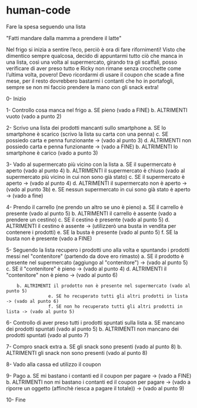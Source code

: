 # human-code

Fare la spesa seguendo una lista

"Fatti mandare dalla mamma a prendere il latte"

Nel frigo si inizia a sentire l’eco, perciò è ora di fare rifornimenti!
Visto che dimentico sempre qualcosa, decido di appuntarmi tutto ciò che manca in una lista, così una volta al supermercato, girando tra gli scaffali, posso verificare di aver preso tutto e Ricky non rimane senza crocchette come l’ultima volta, povero! Devo ricordarmi di usare il coupon che scade a fine mese, per il resto dovrebbero bastarmi i contanti che ho in portafogli, sempre se non mi faccio prendere la mano con gli snack extra! 



0- Inizio

1- Controllo cosa manca nel frigo
        a. SE pieno (vado a FINE) 
        b. ALTRIMENTI vuoto (vado a punto 2)    
   
2- Scrivo una lista dei prodotti mancanti sullo smartphone
	a. SE lo smartphone è scarico (scrivo la lista su carta con una penna)
					c. SE possiedo carta e penna funzionante -> (vado al punto 3)
					d. ALTRIMENTI non possiedo carta e penna funzionante -> (vado a FINE)
	b. ALTRIMENTI lo smartphone è carico (vado a punto 3)

3- Vado al supermercato più vicino con la lista
	a. SE il supermercato è aperto (vado al punto 4)
	b. ALTRIMENTI il supermercato è chiuso (vado al supermercato più vicino in cui non sono già stato)
					c. SE il supermercato è aperto -> (vado al punto 4)
					d. ALTRIMENTI il supermercato non è aperto -> (vado al punto 3b)
									e. SE nessun supermercato in cui sono già stato è aperto -> (vado a fine)

4- Prendo il carrello (ne prendo un altro se uno è pieno)
	a. SE il carrello è presente (vado al punto 5)
	b. ALTRIMENTI il carrello è assente (vado a prendere un cestino) 
					c. SE il cestino è presente (vado al punto 5)
					d. ALTRIMENTI il cestino è assente -> (utilizzerò una busta in vendita per contenere i prodotti)
									e. SE la busta è presente (vado al punto 5)
									f. SE la busta non è presente (vado a FINE)

5- Seguendo la lista recupero i prodotti uno alla volta e spuntando i prodotti messi nel "contenitore" (partendo da dove ero rimasto)
        a. SE il prodotto è presente nel supermercato (aggiungo al "contenitore") -> (vado al punto 5)
					c. SE il "contenitore" è pieno -> (vado al punto 4)
					d. ALTRIMENTI il "contenitore" non è pieno -> (vado al punto 6)

        b. ALTRIMENTI il prodotto non è presente nel supermercato (vado al punto 5)
					e. SE ho recuperato tutti gli altri prodotti in lista -> (vado al punto 6)
					f. SE non ho recuperato tutti gli altri prodotti in lista -> (vado al punto 5)

6- Controllo di aver preso tutti i prodotti spuntati sulla lista
	a. SE mancano dei prodotti spuntati (vado al punto 5)
	b. ALTRIMENTI non mancano dei prodotti spuntati (vado al punto 7)

7- Compro snack extra
	a. SE gli snack sono presenti (vado al punto 8)
	b. ALTRIMENTI gli snack non sono presenti (vado al punto 8)

8- Vado alla cassa ed utilizzo il coupon

9- Pago
	a. SE mi bastano i contanti ed il coupon per pagare -> (vado a FINE)
	b. ALTRIMENTI non mi bastano i contanti ed il coupon per pagare -> (vado a riporre un oggetto (affinchè riesca a pagare il totale)) -> (vado al punto 9)
									
10- Fine
